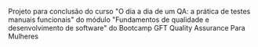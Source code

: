 Projeto para conclusão do curso "O dia a dia de um QA: a prática de testes manuais funcionais" do módulo "Fundamentos de qualidade e desenvolvimento de software" do Bootcamp GFT Quality Assurance Para Mulheres